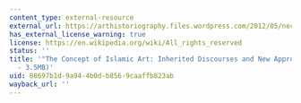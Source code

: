 ```yaml
---
content_type: external-resource
external_url: https://arthistoriography.files.wordpress.com/2012/05/necipogludoc.pdf
has_external_license_warning: true
license: https://en.wikipedia.org/wiki/All_rights_reserved
status: ''
title: '"The Concept of Islamic Art: Inherited Discourses and New Approaches" (PDF
  - 3.5MB)'
uid: 88697b1d-9a94-4b0d-b856-9caaffb823ab
wayback_url: ''
---
```


